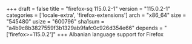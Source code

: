 +++
draft = false
title = "firefox-sq 115.0.2-1"
version = "115.0.2-1"
categories = ['locale-extra', 'firefox-extensions']
arch = "x86_64"
size = "545480"
usize = "600796"
sha1sum = "a4b9c8b3827559f3b1329ab9fafc0c926d354e66"
depends = "['firefox>=115.0.2']"
+++
Albanian language support for Firefox